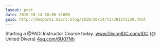 ```yaml
---
layout: post
date: 2010-10-14 10:00 +1000
guid: http://desparoz.micro.blog/2010/10/14/t27381243339.html
---
```

Starting a @PADI Instructor Course today. www.DivingIDC.com/IDC (@ United Divers) [4sq.com/6U07Nh](http://4sq.com/6U07Nh)

